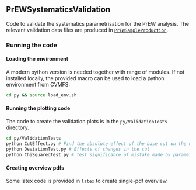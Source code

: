 ## PrEWSystematicsValidation

Code to validate the systematics parametrisation for the PrEW analysis.
The relevant validation data files are produced in [`PrEWSampleProduction`](https://github.com/beyerja/PrEWSampleProduction).

### Running the code


#### Loading the environment

A modern python version is needed together with range of modules.
If not installed locally, the provided macro can be used to load a python environment from CVMFS:
```bash
cd py && source load_env.sh
```

#### Running the plotting code

The code to create the validation plots is in the `py/ValidationTests` directory.

```bash
cd py/ValidationTests
python CutEffect.py # Find the absolute effect of the base cut on the distribution
python DeviationTest.py # Effects of changes in the cut
python ChiSquaredTest.py # Test significance of mistake made by parametrisation
```

#### Creating overview pdfs

Some latex code is provided in `latex` to create single-pdf overview.
